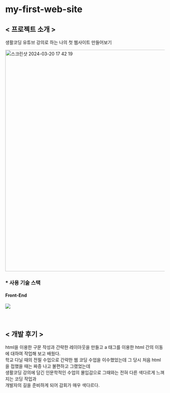 # my-first-web-site

## < 프로젝트 소개 >
생활코딩 유튜브 강의로 하는 나의 첫 웹사이트 만들어보기

<img width="700" alt="스크린샷 2024-03-20 17 42 19" src="https://github.com/ppassong/robofriends/assets/132435219/c483248b-073c-4a6c-bdd5-ff1b99568d81">


### * 사용 기술 스택
#### Front-End
<img src="https://img.shields.io/badge/html5-E34F26?style=for-the-badge&logo=html5&logoColor=white">
<br>
<br>
<br>

## < 개발 후기 >
html을 이용한 구문 작성과 간략한 레이아웃을 만들고 a 태그를 이용한 html 간의 이동에 대하여 작업해 보고 배웠다.<br>
학교 다닐 때의 전필 수업으로 간략한 웹 코딩 수업을 이수했었는데 그 당시 처음 html을 접했을 때는 짜증 나고 불편하고 그랬었는데<br>
생활코딩 강의에 담긴 인문학적인 수업의 몰입감으로 그때와는 전혀 다른 색다르게 느껴지는 코딩 작업과<br>
개발자의 길을 준비하게 되어 감회가 매우 색다르다.
